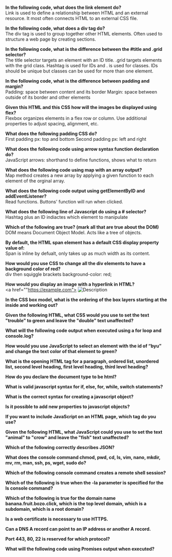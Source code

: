 <b>In the following code, what does the link element do? </b><br>
Link is used to define a relationship between HTML and an external resource. It most often connects HTML to an external CSS file.


<b>In the following code,  what does a div tag do?</b><br>
The div tag is used to group together other HTML elements. Often used to structure a web page by creating sections. 

    
<b>In the following code, what is the difference between the #title and .grid selector?</b><br>
The title selector targets an element with an ID title. .grid targets elements with the grid class. Hashtag is used for IDs and . is used for classes. IDs should be unique but classes can be used for more than one element. 

<b>In the following code, what is the difference between padding and margin?</b><br>
Padding: space between content and its border
Margin: space between outside of its border and other elements

<b>Given this HTML and this CSS how will the images be displayed using flex?</b><br>
Flexbox organizes elements in a flex row or column. Use additional properties to adjust spacing, alignment, etc. 

<b>What does the following padding CSS do?</b><br>
First padding px: top and bottom
Second padding px: left and right

<b>What does the following code using arrow syntax function declaration do?</b><br>
JavaScript arrows: shorthand to define functions, shows what to return

<b>What does the following code using map with an array output?</b><br>
Map method creates a new array by applying a given function to each element of the orginal array. 

<b>What does the following code output using getElementByID and addEventListener?</b><br>
Read functions. Buttons' function will run when clicked. 

<b>What does the following line of Javascript do using a # selector?</b><br>
Hashtag plus an ID indiactes which element to manipulate

<b>Which of the following are true? (mark all that are true about the DOM)</b><br>
DOM means Document Object Model. Acts like a tree of objects. 

<b>By default, the HTML span element has a default CSS display property value of: </b><br>
Span is inline by defualt, only takes up as much width as its content. 

<b>How would you use CSS to change all the div elements to have a background color of red?</b><br>
div then squiggle brackets background-color: red;

<b>How would you display an image with a hyperlink in HTML?</b><br>
<a href=""https://example.com">
  <img src="image.jpg" alt="Description">
</a>

<b>In the CSS box model, what is the ordering of the box layers starting at the inside and working out?</b>

<b>Given the following HTML, what CSS would you use to set the text "trouble" to green and leave the "double" text unaffected?</b>

<b>What will the following code output when executed using a for loop and console.log?</b>

<b>How would you use JavaScript to select an element with the id of “byu” and change the text color of that element to green?</b>

<b>What is the opening HTML tag for a paragraph, ordered list, unordered list, second level heading, first level heading, third level heading?</b>

<b>How do you declare the document type to be html?</b>

<b>What is valid javascript syntax for if, else, for, while, switch statements?</b>

<b>What is the correct syntax for creating a javascript object?</b>

<b>Is it possible to add new properties to javascript objects?</b>

<b>If you want to include JavaScript on an HTML page, which tag do you use?</b>

<b>Given the following HTML, what JavaScript could you use to set the text "animal" to "crow" and leave the "fish" text unaffected?</b>

<b>Which of the following correctly describes JSON?</b>

<b>What does the console command chmod, pwd, cd, ls, vim, nano, mkdir, mv, rm, man, ssh, ps, wget, sudo  do?</b>

<b>Which of the following console command creates a remote shell session?</b>

<b>Which of the following is true when the -la parameter is specified for the ls console command?</b>

<b>Which of the following is true for the domain name banana.fruit.bozo.click, which is the top level domain, which is a subdomain, which is a root domain?</b>

<b>Is a web certificate is necessary to use HTTPS.</b>

<b>Can a DNS A record can point to an IP address or another A record.</b>

<b>Port 443, 80, 22 is reserved for which protocol?</b>

<b>What will the following code using Promises output when executed?</b>


